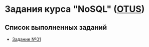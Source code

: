 # Задания курса "NoSQL" ([OTUS](https://otus.ru/lessons/nosql-bd/))

## Список выполненных заданий

* [Задание №01](https://github.com/s-a-ovodkov/nosql-2022-04/tree/master/task01)
